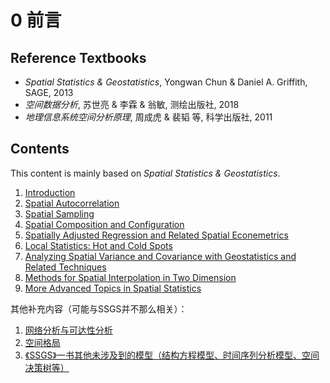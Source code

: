 # 0 前言

## Reference Textbooks

+ *Spatial Statistics & Geostatistics*, Yongwan Chun & Daniel A. Griffith, SAGE, 2013
+ *空间数据分析*, 苏世亮 & 李霖 & 翁敏, 测绘出版社, 2018
+ *地理信息系统空间分析原理*, 周成虎 & 裴韬 等, 科学出版社, 2011

## Contents

This content is mainly based on *Spatial Statistics & Geostatistics*.

1. [Introduction](./01_Introduction.md)
2. [Spatial Autocorrelation](./02_SpatialAutocorrelation.md)
3. [Spatial Sampling](./03_SpatialSampling.md)
4. [Spatial Composition and Configuration](./04_SpatialComposition.md)
5. [Spatially Adjusted Regression and Related Spatial Econemetrics](./05_SpatiallyAdjustedRegression.md)
6. [Local Statistics: Hot and Cold Spots](./06_LocalStatistics.md)
7. [Analyzing Spatial Variance and Covariance with Geostatistics and Related Techniques](./07_Geostatistics.md)
8. [Methods for Spatial Interpolation in Two Dimension](./08_SpatialInterpolation.md)
9. [More Advanced Topics in Spatial Statistics](./09_MoreAdvancedTopics.md)

其他补充内容（可能与SSGS并不那么相关）：

1. [网络分析与可达性分析](./11_GraphAnalysis.md)
2. [空间格局](./12_SpatialPattern.md)
3. [《SSGS》一书其他未涉及到的模型（结构方程模型、时间序列分析模型、空间决策树等）](./13_Others.md)